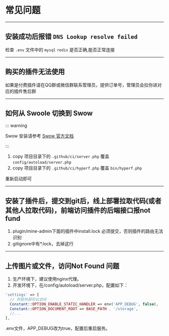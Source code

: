 # 常见问题

---

## 安装成功后报错 `DNS Lookup resolve failed`

检查 `.env` 文件中的 `mysql` `redis` 是否正确,能否正常连接

---

## 购买的插件无法使用

如果是付费插件请在QQ群或微信群联系管理员，提供订单号，管理员会拉你进对应的插件售后群

---



## 如何从 Swoole 切换到 Swow

::: warning

Swow 安装请参考 [Swow 官方文档](https://docs.toast.run/swow-blog/chs/init.html#%E6%94%AF%E6%8C%81%E7%9A%84%E6%93%8D%E4%BD%9C%E7%B3%BB%E7%BB%9F) 

:::

1. copy 项目目录下的 `.github/ci/server.php` 覆盖 `config/autoload/server.php`
2. copy 项目目录下的 `.github/ci/hyperf.php` 覆盖 `bin/hyperf.php`

重新启动即可

---


## 安装了插件后，提交到git后，线上部署拉取代码(或者其他人拉取代码)，前端访问插件的后端接口报not fund

1. plugin/mine-admin下面的插件中install.lock 必须提交，否则插件的路由无法识别
2. gitignore中有*.lock，去掉这行


---


## 上传图片或文件，访问Not Found 问题

1. 生产环境下，建议使用nginx代理。
2. 开发环境下，在/config/autoload/server.php，配置如下：
```php
'settings' => [
  // 开启外部可以访问
  Constant::OPTION_ENABLE_STATIC_HANDLER => env('APP_DEBUG', false),
  Constant::OPTION_DOCUMENT_ROOT => BASE_PATH . '/storage',
  //...
],
```
.env文件，APP_DEBUG改为true，配置后重启服务。